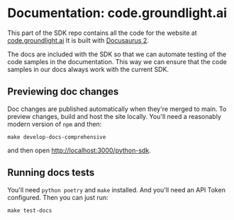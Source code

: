 # Documentation: code.groundlight.ai

This part of the SDK repo contains all the code for the website at [code.groundlight.ai](https://code.groundlight.ai/)  It is built with [Docusaurus 2](https://docusaurus.io/).

The docs are included with the SDK so that we can automate testing of the code samples in the documentation.  This way we can ensure that the code samples in our docs always work with the current SDK.

## Previewing doc changes

Doc changes are published automatically when they're merged to main.  To preview changes, build and host the site locally.  You'll need a reasonably modern version of `npm` and then:

```
make develop-docs-comprehensive
```

and then open [http://localhost:3000/python-sdk](http://localhost:3000/python-sdk).


## Running docs tests

You'll need `python poetry` and `make` installed.  And you'll need an API Token configured.  Then you can just run:

```
make test-docs
```


